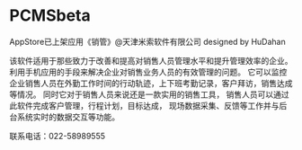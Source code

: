 PCMSbeta
========

AppStore已上架应用《销管》@天津米索软件有限公司 designed by HuDahan

该软件适用于那些致力于改善和提高对销售人员管理水平和提升管理效率的企业。
利用手机应用的手段来解决企业对销售业务人员的有效管理的问题。
它可以监控企业销售人员在外勤工作时间的行动轨迹，上下班考勤记录，客户拜访，销售达成等情况。
同时它对于销售人员来说还是一款实用的销售工具，
销售人员可以通过此软件完成客户管理，行程计划，目标达成，
现场数据采集、反馈等工作并与后台系统实时的数据交互等功能。

联系电话：022-58989555
